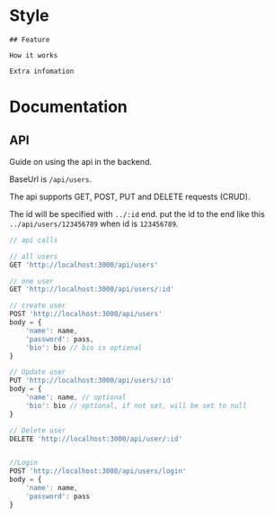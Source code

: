 # Style

```
## Feature

How it works

Extra infomation

```

# Documentation

## API

Guide on using the api in the backend.

BaseUrl is `/api/users`.

The api supports GET, POST, PUT and DELETE requests (CRUD).

The id will be specified with `../:id` end.
put the id to the end like this `../api/users/123456789` when id is `123456789`.

```JavaScript
// api calls

// all users
GET 'http://localhost:3000/api/users'

// one user
GET 'http://localhost:3000/api/users/:id'

// create user
POST 'http://localhost:3000/api/users'
body = {
    'name': name,
    'password': pass,
    'bio': bio // bio is optional
}

// Update user
PUT 'http://localhost:3000/api/users/:id'
body = {
    'name': name, // optional
    'bio': bio // optional, if not set, will be set to null
}

// Delete user
DELETE 'http://localhost:3000/api/user/:id'


//Login
POST 'http://localhost:3000/api/users/login'
body = {
    'name': name,
    'password': pass
}
```